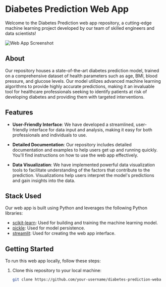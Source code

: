 # Diabetes Prediction Web App

Welcome to the Diabetes Prediction web app repository, a cutting-edge machine learning project developed by our team of skilled engineers and data scientists!

![Web App Screenshot](https://github.com/iSparshP/Diabetes-Prediction/blob/f06039101060a5434c811f260d0d30f83af8d52c/screenshot/Screenshot%202023-09-12%20at%2011.18.05%20PM.png)

## About

Our repository houses a state-of-the-art diabetes prediction model, trained on a comprehensive dataset of health parameters such as age, BMI, blood pressure, and glucose levels. Our model utilizes advanced machine learning algorithms to provide highly accurate predictions, making it an invaluable tool for healthcare professionals seeking to identify patients at risk of developing diabetes and providing them with targeted interventions.

## Features

- **User-Friendly Interface**: We have developed a streamlined, user-friendly interface for data input and analysis, making it easy for both professionals and individuals to use.

- **Detailed Documentation**: Our repository includes detailed documentation and examples to help users get up and running quickly. You'll find instructions on how to use the web app effectively.

- **Data Visualization**: We have implemented powerful data visualization tools to facilitate understanding of the factors that contribute to the prediction. Visualizations help users interpret the model's predictions and gain insights into the data.

## Stack Used

Our web app is built using Python and leverages the following Python libraries:

- [scikit-learn](https://scikit-learn.org/): Used for building and training the machine learning model.
- [pickle](https://docs.python.org/3/library/pickle.html): Used for model persistence.
- [streamlit](https://streamlit.io/): Used for creating the web app interface.

## Getting Started

To run this web app locally, follow these steps:

1. Clone this repository to your local machine:

   ```bash
   git clone https://github.com/your-username/diabetes-prediction-webapp.git

